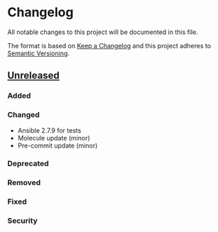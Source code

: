 # Changelog
All notable changes to this project will be documented in this file.

The format is based on [Keep a Changelog](http://keepachangelog.com/en/1.0.0/)
and this project adheres to [Semantic Versioning](http://semver.org/spec/v2.0.0.html).

## [Unreleased]
### Added
### Changed
- Ansible 2.7.9 for tests
- Molecule update (minor)
- Pre-commit update (minor)
### Deprecated
### Removed
### Fixed
### Security

[Unreleased]: https://github.com/bdellegrazie/ansible-role-prometheus_exporter/compare/v1.0.15...HEAD
[v1.0.5]: https://github.com/bdellegrazie/ansible-role-prometheus_exporter/compare/v1.0.14...v1.0.15
[v1.0.5]: https://github.com/bdellegrazie/ansible-role-prometheus_exporter/compare/v1.0.13...v1.0.14
[v1.0.5]: https://github.com/bdellegrazie/ansible-role-prometheus_exporter/compare/v1.0.12...v1.0.13
[v1.0.5]: https://github.com/bdellegrazie/ansible-role-prometheus_exporter/compare/v1.0.11...v1.0.12
[v1.0.5]: https://github.com/bdellegrazie/ansible-role-prometheus_exporter/compare/v1.0.9...v1.0.10
[v1.0.5]: https://github.com/bdellegrazie/ansible-role-prometheus_exporter/compare/v1.0.8...v1.0.9
[v1.0.5]: https://github.com/bdellegrazie/ansible-role-prometheus_exporter/compare/v1.0.7...v1.0.8
[v1.0.5]: https://github.com/bdellegrazie/ansible-role-prometheus_exporter/compare/v1.0.6...v1.0.7
[v1.0.5]: https://github.com/bdellegrazie/ansible-role-prometheus_exporter/compare/v1.0.5...v1.0.6
[v1.0.5]: https://github.com/bdellegrazie/ansible-role-prometheus_exporter/compare/v1.0.4...v1.0.5
[v1.0.4]: https://github.com/bdellegrazie/ansible-role-prometheus_exporter/compare/v1.0.3...v1.0.4
[v1.0.3]: https://github.com/bdellegrazie/ansible-role-prometheus_exporter/compare/v1.0.2...v1.0.3
[v1.0.2]: https://github.com/bdellegrazie/ansible-role-prometheus_exporter/compare/v1.0.1...v1.0.2
[v1.0.1]: https://github.com/bdellegrazie/ansible-role-prometheus_exporter/compare/v1.0.0...v1.0.1
